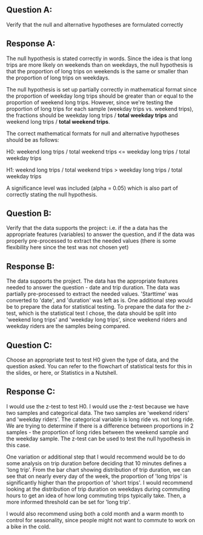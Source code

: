 ## Question A: 
Verify that the null and alternative hypotheses are formulated correctly

## Response A: 
The null hypothesis is stated correctly in words. Since the idea is that long trips are more likely on weekends than on weekdays, the null hypothesis is that the proportion of long trips on weekends is the same or smaller than the proportion of long trips on weekdays. 

The null hypothesis is set up partially correctly in mathematical format since the proportion of weekday long trips should be greater than or equal to the proportion of weekend long trips. However, since we're testing the proportion of long trips for each sample (weekday trips vs. weekend trips), the fractions should be weekday long trips / **total weekday trips** and weekend long trips / **total weekend trips**. 

The correct mathematical formats for null and alternative hypotheses should be as follows: 

H0: weekend long trips / total weekend trips <= weekday long trips / total weekday trips

H1: weeknd long trips / total weekend trips > weekday long trips / total weekday trips 

A significance level was included (alpha = 0.05) which is also part of correctly stating the null hypothesis. 

## Question B: 
Verify that the data supports the project: i.e. if the a data has the appropriate features (variables) to answer the question, and if the data was properly pre-processed to extract the needed values (there is some flexibility here since the test was not chosen yet)

## Response B: 
The data supports the project. The data has the appropriate features needed to answer the question - date and trip duration. The data was partially pre-processed to extract the needed values. 'Starttime' was converted to 'date', and 'duration' was left as is. One additional step would be to prepare the data for statistical testing. To prepare the data for the z-test, which is the statistical test I chose, the data should be split into 'weekend long trips' and 'weekday long trips', since weekend riders and weekday riders are the samples being compared. 


## Question C:
Choose an appropriate test to test H0 given the type of data, and the question asked. You can refer to the flowchart of statistical tests for this in the slides, or here, or Statistics in a Nutshell.

## Response C: 
I would use the z-test to test H0. I would use the z-test because we have two samples and categorical data. The two samples are 'weekend riders' and 'weekday riders'. The categorical variable is long ride vs. not long ride. We are trying to determine if there is a difference between proportions in 2 samples - the proportion of long rides between the weekend sample and the weekday sample. The z-test can be used to test the null hypothesis in this case. 

One variation or additional step that I would recommend would be to do some analysis on trip duration before deciding that 10 minutes defines a 'long trip'. From the bar chart showing distribution of trip duration, we can see that on nearly every day of the week, the proportion of 'long trips' is significantly higher than the proportion of 'short trips'. I would recommend looking at the distribution of trip duration on weekdays during commuting hours to get an idea of how long commuting trips typically take. Then, a more informed threshold can be set for 'long trip'.

I would also recommend using both a cold month and a warm month to control for seasonality, since people might not want to commute to work on a bike in the cold. 